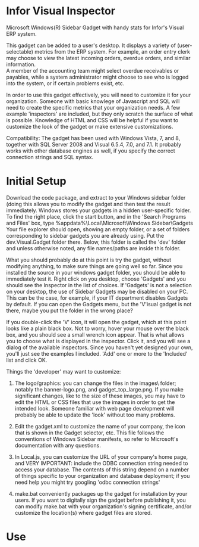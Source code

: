 Infor Visual Inspector
======================

Microsoft Windows(R) Sidebar Gadget with handy stats for Infor's Visual ERP system.

This gadget can be added to a user's desktop.  It displays a variety of (user-selectable) metrics from the ERP system.
For example, an order entry clerk may choose to view the latest incoming orders, overdue orders, and similar information.  
A member of the accounting team might select overdue receivables or payables, while a system administrator might 
choose to see who is logged into the system, or if certain problems exist, etc.

In order to use this gadget effectively, you will need to customize it for your organization.  Someone with basic knowlege of
Javascript and SQL will need to create the specific metrics that your organization needs.  A few example 'inspectors' are
included, but they only scratch the surface of what is possible.  Knowledge of HTML and CSS will be helpful if you want to 
customize the look of the gadget or make extensive customizations.

Compatibility:
The gadget has been used with Windows Vista, 7, and 8, together with SQL Server 2008 and Visual 6.5.4, 7.0, and 7.1.  It probably works with other database engines as well, if you specify the correct connection strings and SQL syntax.

Initial Setup
=============
Download the code package, and extract to your Windows sidebar folder (doing this allows you to modify the gadget and then 
test the result immediately.  Windows stores your gadgets in a hidden user-specific folder.  To find the right place, click the start button, and in the 'Search Programs and Files' box, type 
%appdata%\Local\Microsoft\Windows Sidebar\Gadgets
Your file explorer should open, showing an empty folder, or a set of folders corresponding to sidebar gadgets you are already using.
Put the dev.Visual.Gadget folder there.  Below, this folder is called the 'dev' folder and unless otherwise noted, any file names/paths are inside this folder.

What you should probably do at this point is try the gadget, without modifying anything, to make sure things are going well so far.  Since you installed the source in your windows gadget folder, you should be able to immediately test it.  Right click on you desktop, choose 'Gadgets' and you should see the Inspector in the list of choices.  If 'Gadgets' is not a selection on your desktop, the use of Sidebar Gadgets may be disabled on your PC.  This can be the case, for example, if your IT department disables Gadgets by default.  If you can open the Gadgets menu, but the 'V'isual gadget is not there, maybe you put the folder in the wrong place?

If you double-click the 'V' icon, it will open the gadget, which at this point looks like a plain black box.  Not to worry, hover your mouse over the black box, and you should see a small wrench icon appear.  That is what allows you to choose what is displayed in the inspector.  Click it, and you will see a dialog of the available inspectors.  Since you haven't yet designed your own, you'll just see the examples I included.  'Add' one or more to the 'Included' list and click OK. 

Things the 'developer' may want to customize:
1) The logo/graphics: you can change the files in the images\ folder; notably the banner-logo.png, and gadget_top_large.png.  If you make significant changes, like to the size of these images, you may have to edit the HTML or CSS files that use the images in order to get the intended look.  Someone familiar with web page development will probably be able to update the 'look' without too many problems.

2) Edit the gadget.xml to customize the name of your company, the icon that is shown in the Gadget selector, etc.  This file follows the conventions of Windows Sidebar manifests, so refer to Microsoft's documentation with any questions.

3) In Local.js, you can customize the URL of your company's home page, and VERY IMPORTANT: include the ODBC connection string needed to access your database.  The contents of this string depend on a number of things specific to your organization and database deployment; if you need help you might try googling 'odbc connection strings'

4) make.bat conveniently packages up the gadget for installation by your users.  If you want to digitally sign the gadget before publishing it, you can modify make.bat with your organization's signing certificate, and/or customize the location(s) where gadget files are stored.







Use
===
